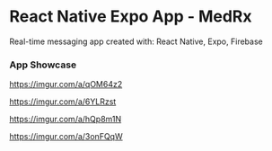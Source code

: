 # React Native Expo App - MedRx

Real-time messaging app created with: React Native, Expo, Firebase

### App Showcase

https://imgur.com/a/qOM64z2

https://imgur.com/a/6YLRzst

https://imgur.com/a/hQp8m1N

https://imgur.com/a/3onFQqW
